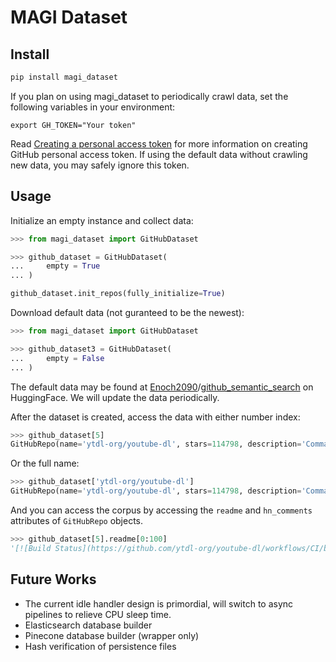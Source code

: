 # MAGI Dataset

## Install
```python
pip install magi_dataset
```
If you plan on using magi_dataset to periodically crawl data, set the following variables in your environment:

```shell
export GH_TOKEN="Your token"
```

Read [Creating a personal access token](https://docs.github.com/en/authentication/keeping-your-account-and-data-secure/creating-a-personal-access-token) for more information on creating GitHub personal access token. If using the default data without crawling new data, you may safely ignore this token.


## Usage
Initialize an empty instance and collect data:

```python
>>> from magi_dataset import GitHubDataset

>>> github_dataset = GitHubDataset(
...     empty = True
... )

github_dataset.init_repos(fully_initialize=True)
```

Download default data (not guranteed to be the newest):

```python
>>> from magi_dataset import GitHubDataset

>>> github_dataset3 = GitHubDataset(
...	    empty = False
... )
```

The default data may be found at [Enoch2090](https://huggingface.co/Enoch2090)/[github_semantic_search](https://huggingface.co/datasets/Enoch2090/github_semantic_search/blob/main/list.json) on HuggingFace. We will update the data periodically.

After the dataset is created, access the data with either number index:

```python
>>> github_dataset[5]
GitHubRepo(name='ytdl-org/youtube-dl', stars=114798, description='Command-line program to download videos from YouTube.com and other video sites', _fully_initialized=True)
```

Or the full name:

```python
>>> github_dataset['ytdl-org/youtube-dl']
GitHubRepo(name='ytdl-org/youtube-dl', stars=114798, description='Command-line program to download videos from YouTube.com and other video sites', _fully_initialized=True)
```

And you can access the corpus by accessing the `readme` and `hn_comments` attributes of `GitHubRepo` objects.

```python
>>> github_dataset[5].readme[0:100]
'[![Build Status](https://github.com/ytdl-org/youtube-dl/workflows/CI/badge.svg)](https'
```

## Future Works

- The current idle handler design is primordial, will switch to async pipelines to relieve CPU sleep time.
- Elasticsearch database builder
- Pinecone database builder (wrapper only)
- Hash verification of persistence files
